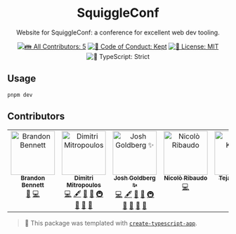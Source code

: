 <h1 align="center">SquiggleConf</h1>

<p align="center">Website for SquiggleConf: a conference for excellent web dev tooling.</p>

<p align="center">
	<!-- prettier-ignore-start -->
	<!-- ALL-CONTRIBUTORS-BADGE:START - Do not remove or modify this section -->
	<a href="#contributors" target="_blank"><img alt="👪 All Contributors: 5" src="https://img.shields.io/badge/%F0%9F%91%AA_all_contributors-5-21bb42.svg" /></a>
<!-- ALL-CONTRIBUTORS-BADGE:END -->
	<!-- prettier-ignore-end -->
	<a href="https://github.com/JoshuaKGoldberg/SquiggleConf/blob/main/.github/CODE_OF_CONDUCT.md" target="_blank"><img alt="🤝 Code of Conduct: Kept" src="https://img.shields.io/badge/%F0%9F%A4%9D_code_of_conduct-kept-21bb42" /></a>
	<a href="https://github.com/JoshuaKGoldberg/SquiggleConf/blob/main/LICENSE.md" target="_blank"><img alt="📝 License: MIT" src="https://img.shields.io/badge/%F0%9F%93%9D_license-MIT-21bb42.svg"></a>
	<img alt="💪 TypeScript: Strict" src="https://img.shields.io/badge/%F0%9F%92%AA_typescript-strict-21bb42.svg" />
</p>

## Usage

```shell
pnpm dev
```

## Contributors

<!-- spellchecker: disable -->
<!-- ALL-CONTRIBUTORS-LIST:START - Do not remove or modify this section -->
<!-- prettier-ignore-start -->
<!-- markdownlint-disable -->
<table>
  <tbody>
    <tr>
      <td align="center" valign="top" width="14.28%"><a href="https://github.com/Offroaders123"><img src="https://avatars.githubusercontent.com/u/65947371?v=4?s=100" width="100px;" alt="Brandon Bennett"/><br /><sub><b>Brandon Bennett</b></sub></a><br /><a href="#ideas-offroaders123" title="Ideas, Planning, & Feedback">🤔</a> <a href="https://github.com/SquiggleTools/SquiggleConf/commits?author=offroaders123" title="Code">💻</a></td>
      <td align="center" valign="top" width="14.28%"><a href="https://github.com/dimitropoulos"><img src="https://avatars.githubusercontent.com/u/15232461?v=4?s=100" width="100px;" alt="Dimitri Mitropoulos"/><br /><sub><b>Dimitri Mitropoulos</b></sub></a><br /><a href="https://github.com/SquiggleTools/SquiggleConf/commits?author=dimitropoulos" title="Code">💻</a> <a href="#content-dimitropoulos" title="Content">🖋</a> <a href="https://github.com/SquiggleTools/SquiggleConf/commits?author=dimitropoulos" title="Documentation">📖</a> <a href="#ideas-dimitropoulos" title="Ideas, Planning, & Feedback">🤔</a> <a href="#infra-dimitropoulos" title="Infrastructure (Hosting, Build-Tools, etc)">🚇</a> <a href="#maintenance-dimitropoulos" title="Maintenance">🚧</a> <a href="#projectManagement-dimitropoulos" title="Project Management">📆</a> <a href="#tool-dimitropoulos" title="Tools">🔧</a></td>
      <td align="center" valign="top" width="14.28%"><a href="http://www.joshuakgoldberg.com/"><img src="https://avatars.githubusercontent.com/u/3335181?v=4?s=100" width="100px;" alt="Josh Goldberg ✨"/><br /><sub><b>Josh Goldberg ✨</b></sub></a><br /><a href="https://github.com/SquiggleTools/SquiggleConf/commits?author=JoshuaKGoldberg" title="Code">💻</a> <a href="#content-JoshuaKGoldberg" title="Content">🖋</a> <a href="https://github.com/SquiggleTools/SquiggleConf/commits?author=JoshuaKGoldberg" title="Documentation">📖</a> <a href="#ideas-JoshuaKGoldberg" title="Ideas, Planning, & Feedback">🤔</a> <a href="#infra-JoshuaKGoldberg" title="Infrastructure (Hosting, Build-Tools, etc)">🚇</a> <a href="#maintenance-JoshuaKGoldberg" title="Maintenance">🚧</a> <a href="#projectManagement-JoshuaKGoldberg" title="Project Management">📆</a> <a href="#tool-JoshuaKGoldberg" title="Tools">🔧</a> <a href="https://github.com/SquiggleTools/SquiggleConf/issues?q=author%3AJoshuaKGoldberg" title="Bug reports">🐛</a></td>
      <td align="center" valign="top" width="14.28%"><a href="https://nicr.dev"><img src="https://avatars.githubusercontent.com/u/7000710?v=4?s=100" width="100px;" alt="Nicolò Ribaudo"/><br /><sub><b>Nicolò Ribaudo</b></sub></a><br /><a href="https://github.com/SquiggleTools/SquiggleConf/commits?author=nicolo-ribaudo" title="Code">💻</a></td>
      <td align="center" valign="top" width="14.28%"><a href="https://youtube.com/c/tejaskumar"><img src="https://avatars.githubusercontent.com/u/9947422?v=4?s=100" width="100px;" alt="Tejas Kumar"/><br /><sub><b>Tejas Kumar</b></sub></a><br /><a href="https://github.com/SquiggleTools/SquiggleConf/commits?author=tejasq" title="Code">💻</a></td>
    </tr>
  </tbody>
</table>

<!-- markdownlint-restore -->
<!-- prettier-ignore-end -->

<!-- ALL-CONTRIBUTORS-LIST:END -->
<!-- spellchecker: enable -->

<!-- You can remove this notice if you don't want it 🙂 no worries! -->

> 💙 This package was templated with [`create-typescript-app`](https://github.com/JoshuaKGoldberg/create-typescript-app).
